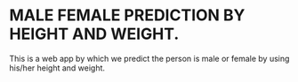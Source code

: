 # MALE FEMALE PREDICTION BY HEIGHT AND WEIGHT.
This is a web app by which we predict the person is male or female by using his/her height and weight.
